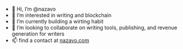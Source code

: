 - 👋 Hi, I’m @nazavo
- 👀 I’m interested in writing and blockchain
- 🌱 I’m currently building a wirting habit
- 💞️ I’m looking to collaborate on writing tools, publishing, and revenue generation for writers
- 📫 find a contact at [nazavo.com](https://nazavo.com)
